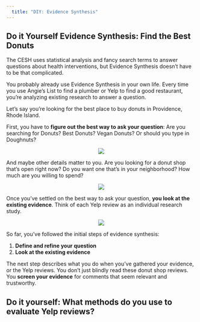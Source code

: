 ```yaml
---
  title: "DIY: Evidence Synthesis"
---
```


## Do it Yourself Evidence Synthesis: Find the Best Donuts

The CESH uses statistical analysis and fancy search terms to answer questions about health interventions, but Evidence Synthesis doesn’t have to be that complicated. 

You probably already use Evidence Synthesis in your own life. Every time you use Angie’s List to find a plumber or Yelp to find a good restaurant, you’re analyzing existing research to answer a question. 

Let’s say you’re looking for the best place to buy donuts in Providence, Rhode Island. 

First, you have to **figure out the best way to ask your question**: Are you searching for Donuts? Best Donuts? Vegan Donuts? Or should you type in Doughnuts?


<center>
<img src="{{site.baseurl}}/img/yelp.PNG" >
</center>

And maybe other details matter to you. Are you looking for a donut shop that’s open right now? Do you want one that’s in your neighborhood? How much are you willing to spend?



<center>
<img src="{{site.baseurl}}/img/yelp1.PNG" >
</center>


Once you’ve settled on the best way to ask your question, **you look at the existing evidence**. Think of each Yelp review as an individual research study. 


<center>
<img src="{{site.baseurl}}/img/yelp2.PNG" >
</center>


So far, you’ve followed the initial steps of evidence synthesis:

1. **Define and refine your question**
2. **Look at the existing evidence**

The next step describes what you do when you’ve gathered your evidence, or the Yelp reviews. You don’t just blindly read these donut shop reviews. You **screen your evidence** for comments that seem relevant and trustworthy. 


<div class="content-box-green">

<h2>Do it yourself: What methods do you use to evaluate Yelp reviews?</h2>

</div>

